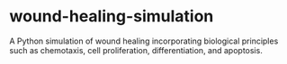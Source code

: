 # wound-healing-simulation
 A Python simulation of wound healing incorporating biological principles such as chemotaxis, cell proliferation, differentiation, and apoptosis.
